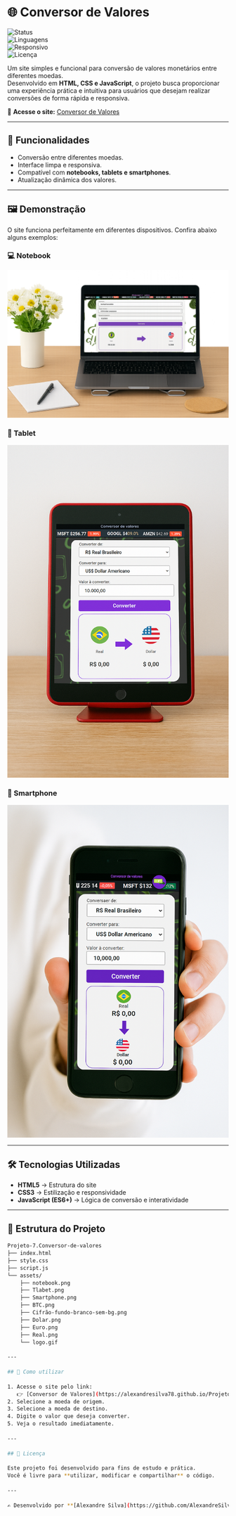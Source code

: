 # 🌐 Conversor de Valores  

![Status](https://img.shields.io/badge/status-online-brightgreen)  
![Linguagens](https://img.shields.io/badge/feito%20com-HTML%20%7C%20CSS%20%7C%20JS-blue)  
![Responsivo](https://img.shields.io/badge/design-responsivo-orange)  
![Licença](https://img.shields.io/badge/licença-MIT-lightgrey)  

Um site simples e funcional para conversão de valores monetários entre diferentes moedas.  
Desenvolvido em **HTML, CSS e JavaScript**, o projeto busca proporcionar uma experiência prática e intuitiva para usuários que desejam realizar conversões de forma rápida e responsiva.  

🔗 **Acesse o site:** [Conversor de Valores](https://alexandresilva78.github.io/Projeto-7.Conversor-de-valores/)  

---

## 🚀 Funcionalidades  

- Conversão entre diferentes moedas.  
- Interface limpa e responsiva.  
- Compatível com **notebooks, tablets e smartphones**.  
- Atualização dinâmica dos valores.  

---

## 🖼️ Demonstração  

O site funciona perfeitamente em diferentes dispositivos. Confira abaixo alguns exemplos:  

### 💻 Notebook  
![Versão Notebook](https://github.com/AlexandreSilva78/Projeto-7.Conversor-de-valores/blob/main/assets/notebook.png)  

### 📱 Tablet  
![Versão Tablet](https://github.com/AlexandreSilva78/Projeto-7.Conversor-de-valores/blob/main/assets/Tlabet.png)  

### 📲 Smartphone  
![Versão Smartphone](https://github.com/AlexandreSilva78/Projeto-7.Conversor-de-valores/blob/main/assets/Smartphone.png)  

---

## 🛠️ Tecnologias Utilizadas  

- **HTML5** → Estrutura do site  
- **CSS3** → Estilização e responsividade  
- **JavaScript (ES6+)** → Lógica de conversão e interatividade  

---

## 📂 Estrutura do Projeto  
```bash
Projeto-7.Conversor-de-valores
├── index.html
├── style.css
├── script.js
└── assets/
    ├── notebook.png
    ├── Tlabet.png
    ├── Smartphone.png
    ├── BTC.png
    ├── Cifrão-fundo-branco-sem-bg.png
    ├── Dolar.png
    ├── Euro.png
    ├── Real.png
    └── logo.gif

---

## 📌 Como utilizar  

1. Acesse o site pelo link:  
   👉 [Conversor de Valores](https://alexandresilva78.github.io/Projeto-7.Conversor-de-valores/)  
2. Selecione a moeda de origem.  
3. Selecione a moeda de destino.  
4. Digite o valor que deseja converter.  
5. Veja o resultado imediatamente.  

---

## 📜 Licença  

Este projeto foi desenvolvido para fins de estudo e prática.  
Você é livre para **utilizar, modificar e compartilhar** o código.  

---

✍️ Desenvolvido por **[Alexandre Silva](https://github.com/AlexandreSilva78)**  


